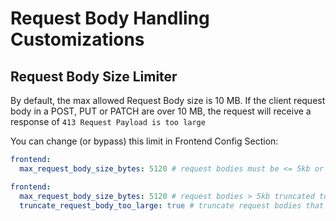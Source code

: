 # Request Body Handling Customizations

## Request Body Size Limiter

By default, the max allowed Request Body size is 10 MB. If the client request
body in a POST, PUT or PATCH are over 10 MB, the request will receive a
response of `413 Request Payload is too large`

You can change (or bypass) this limit in Frontend Config Section:

```yaml
frontend:
  max_request_body_size_bytes: 5120 # request bodies must be <= 5kb or returns 413
```

```yaml
frontend:
  max_request_body_size_bytes: 5120 # request bodies > 5kb truncated to 5kb
  truncate_request_body_too_large: true # truncate request bodies that are too large
```
